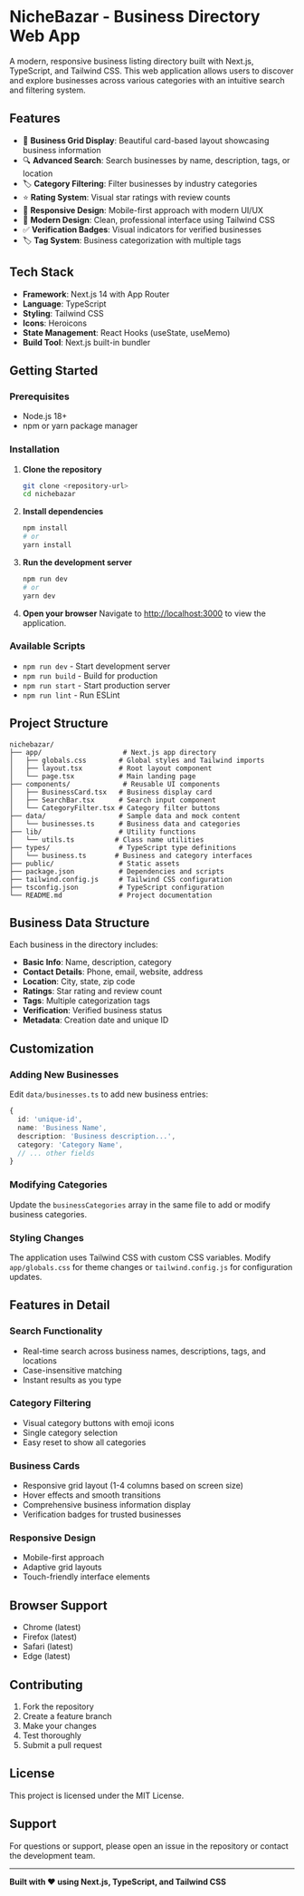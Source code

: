 # NicheBazar - Business Directory Web App

A modern, responsive business listing directory built with Next.js, TypeScript, and Tailwind CSS. This web application allows users to discover and explore businesses across various categories with an intuitive search and filtering system.

## Features

- 🏢 **Business Grid Display**: Beautiful card-based layout showcasing business information
- 🔍 **Advanced Search**: Search businesses by name, description, tags, or location
- 🏷️ **Category Filtering**: Filter businesses by industry categories
- ⭐ **Rating System**: Visual star ratings with review counts
- 📱 **Responsive Design**: Mobile-first approach with modern UI/UX
- 🎨 **Modern Design**: Clean, professional interface using Tailwind CSS
- ✅ **Verification Badges**: Visual indicators for verified businesses
- 🏷️ **Tag System**: Business categorization with multiple tags

## Tech Stack

- **Framework**: Next.js 14 with App Router
- **Language**: TypeScript
- **Styling**: Tailwind CSS
- **Icons**: Heroicons
- **State Management**: React Hooks (useState, useMemo)
- **Build Tool**: Next.js built-in bundler

## Getting Started

### Prerequisites

- Node.js 18+ 
- npm or yarn package manager

### Installation

1. **Clone the repository**
   ```bash
   git clone <repository-url>
   cd nichebazar
   ```

2. **Install dependencies**
   ```bash
   npm install
   # or
   yarn install
   ```

3. **Run the development server**
   ```bash
   npm run dev
   # or
   yarn dev
   ```

4. **Open your browser**
   Navigate to [http://localhost:3000](http://localhost:3000) to view the application.

### Available Scripts

- `npm run dev` - Start development server
- `npm run build` - Build for production
- `npm run start` - Start production server
- `npm run lint` - Run ESLint

## Project Structure

```
nichebazar/
├── app/                    # Next.js app directory
│   ├── globals.css        # Global styles and Tailwind imports
│   ├── layout.tsx         # Root layout component
│   └── page.tsx           # Main landing page
├── components/             # Reusable UI components
│   ├── BusinessCard.tsx   # Business display card
│   ├── SearchBar.tsx      # Search input component
│   └── CategoryFilter.tsx # Category filter buttons
├── data/                  # Sample data and mock content
│   └── businesses.ts      # Business data and categories
├── lib/                   # Utility functions
│   └── utils.ts          # Class name utilities
├── types/                 # TypeScript type definitions
│   └── business.ts       # Business and category interfaces
├── public/                # Static assets
├── package.json           # Dependencies and scripts
├── tailwind.config.js     # Tailwind CSS configuration
├── tsconfig.json          # TypeScript configuration
└── README.md              # Project documentation
```

## Business Data Structure

Each business in the directory includes:

- **Basic Info**: Name, description, category
- **Contact Details**: Phone, email, website, address
- **Location**: City, state, zip code
- **Ratings**: Star rating and review count
- **Tags**: Multiple categorization tags
- **Verification**: Verified business status
- **Metadata**: Creation date and unique ID

## Customization

### Adding New Businesses

Edit `data/businesses.ts` to add new business entries:

```typescript
{
  id: 'unique-id',
  name: 'Business Name',
  description: 'Business description...',
  category: 'Category Name',
  // ... other fields
}
```

### Modifying Categories

Update the `businessCategories` array in the same file to add or modify business categories.

### Styling Changes

The application uses Tailwind CSS with custom CSS variables. Modify `app/globals.css` for theme changes or `tailwind.config.js` for configuration updates.

## Features in Detail

### Search Functionality
- Real-time search across business names, descriptions, tags, and locations
- Case-insensitive matching
- Instant results as you type

### Category Filtering
- Visual category buttons with emoji icons
- Single category selection
- Easy reset to show all categories

### Business Cards
- Responsive grid layout (1-4 columns based on screen size)
- Hover effects and smooth transitions
- Comprehensive business information display
- Verification badges for trusted businesses

### Responsive Design
- Mobile-first approach
- Adaptive grid layouts
- Touch-friendly interface elements

## Browser Support

- Chrome (latest)
- Firefox (latest)
- Safari (latest)
- Edge (latest)

## Contributing

1. Fork the repository
2. Create a feature branch
3. Make your changes
4. Test thoroughly
5. Submit a pull request

## License

This project is licensed under the MIT License.

## Support

For questions or support, please open an issue in the repository or contact the development team.

---

**Built with ❤️ using Next.js, TypeScript, and Tailwind CSS**
